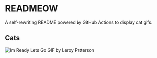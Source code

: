 # READMEOW

A self-rewriting README powered by GitHub Actions to display cat gifs.

## Cats

![Im Ready Lets Go GIF by Leroy Patterson](https://media3.giphy.com/media/CjmvTCZf2U3p09Cn0h/200.gif?cid=9acd02daxdlstcwdlxhnk5zescpaeydwmp02mlmmogl5xvd0&ep=v1_gifs_search&rid=200.gif&ct=g)
